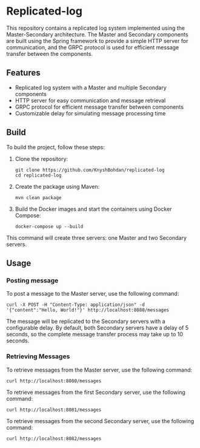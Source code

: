# Replicated-log

This repository contains a replicated log system implemented using the Master-Secondary architecture.
The Master and Secondary components are built using the Spring framework to provide a simple HTTP server for communication,
and the GRPC protocol is used for efficient message transfer between the components.

## Features

- Replicated log system with a Master and multiple Secondary components
- HTTP server for easy communication and message retrieval
- GRPC protocol for efficient message transfer between components
- Customizable delay for simulating message processing time

## Build

To build the project, follow these steps:

1. Clone the repository:

   ```shell
   git clone https://github.com/KnyshBohdan/replicated-log
   cd replicated-log
   ```
   
2. Create the package using Maven:

   ```shell
   mvn clean package
   ```
   
3. Build the Docker images and start the containers using Docker Compose:

   ```shell
   docker-compose up --build
   ```

This command will create three servers: one Master and two Secondary servers.

## Usage

### Posting message

To post a message to the Master server, use the following command:

```shell
curl -X POST -H "Content-Type: application/json" -d '{"content":"Hello, World!"}' http://localhost:8080/messages
```

The message will be replicated to the Secondary servers with a configurable delay.
By default, both Secondary servers have a delay of 5 seconds, so the complete message transfer process may take up to 10 seconds.

### Retrieving Messages

To retrieve messages from the Master server, use the following command:

```shell
curl http://localhost:8080/messages
```

To retrieve messages from the first Secondary server, use the following command:

```shell
curl http://localhost:8081/messages
```

To retrieve messages from the second Secondary server, use the following command:

```shell
curl http://localhost:8082/messages
```
